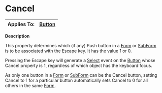 




<h1 class="heading"><span class="name">Cancel</span></h1>

| Applies To: | [Button](../a-z/button.md) |
| --- | ---  |


**Description**


This property determines which (if any) Push button in a [Form](../a-z/form.md) or [SubForm](../a-z/subform.md) is to be associated with the Escape key. It has the value 1 or 0.


Pressing the Escape key will generate a [Select](../a-z/select.md) event on the [Button](../a-z/button.md) whose Cancel property is 1, regardless of which object has the keyboard focus.


As only one button in a [Form](../a-z/form.md) or [SubForm](../a-z/subform.md) can be the Cancel button, setting Cancel to 1 for a particular button automatically sets Cancel to 0 for all others in the same [Form](../a-z/form.md).



